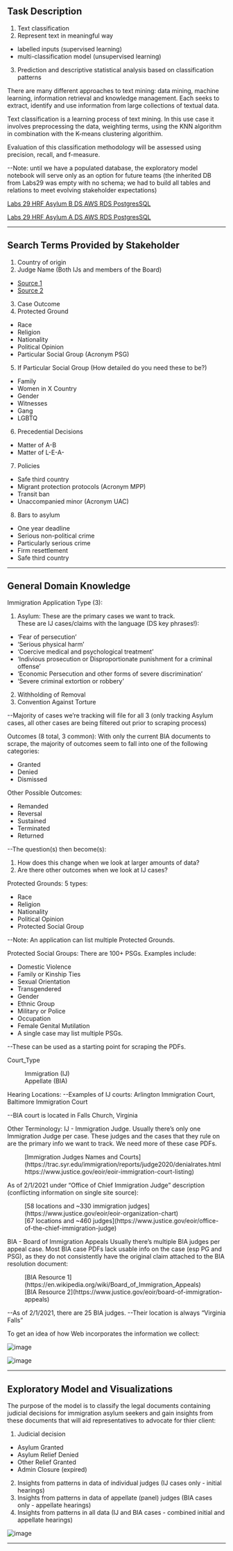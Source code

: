## Task Description
1.  Text classification
2.  Represent text in meaningful way
  *  labelled inputs (supervised learning)
  *  multi-classification model (unsupervised learning)
3.  Prediction and descriptive statistical analysis based on classification patterns

There are many different approaches to text mining: data mining, machine learning, information retrieval and knowledge management.  Each seeks to extract, identify and use information from large collections of textual data.  

Text classification is a learning process of text mining.  In this use case it involves preprocessing the data,  weighting terms, using the KNN algorithm in combination with  the K-means clustering algorithim.

Evaluation of this classification methodology will be assessed using precision, recall, and f-measure.

--Note: until we have a populated database, the exploratory model notebook will serve only as an option for future teams (the inherited DB from Labs29 was empty with no schema; we had to build all tables and relations to meet evolving stakeholder expectations)

[Labs 29  HRF Asylum B DS AWS RDS PostgresSQL](https://master:***@asylum.catpmmwmrkhp.us-east-1.rds.amazonaws.com/asylum)

[Labs 29 HRF Asylum A DS AWS RDS PostgresSQL](https://master:***rds_endpoint=hrfasylum-database-a.catpmmwmrkhp.us-east-1.rds.amazonaws.com)

---

## Search Terms Provided by Stakeholder
1. Country of origin
2. Judge Name (Both IJs and members of the Board) 
  *  [Source 1](https://trac.syr.edu/immigration/reports/judge2020/denialrates.html)
  *  [Source 2](https://www.justice.gov/eoir/board-of-immigration-appeals-bios) 
3. Case Outcome
4. Protected Ground
  *  Race 
  *  Religion
  *  Nationality
  *  Political Opinion
  *  Particular Social Group (Acronym PSG) 
5. If Particular Social Group (How detailed do you need these to be?) 
  *  Family
  *  Women in X Country
  *  Gender 
  *  Witnesses 
  *  Gang
  *  LGBTQ
6.  Precedential Decisions 
  *  Matter of A-B
  *  Matter of L-E-A-
7.  Policies 
  *  Safe third country
  *  Migrant protection protocols (Acronym MPP)
  *  Transit ban 
  *  Unaccompanied minor (Acronym UAC)
8.  Bars to asylum 
  *  One year deadline
  *  Serious non-political crime
  *  Particularly serious crime 
  *  Firm resettlement 
  *  Safe third country 

---
## General Domain Knowledge

Immigration Application Type (3):
1. Asylum:  These are the primary cases we want to track.  
These are IJ cases/claims with the language (DS key phrases!):
  *  ‘Fear of persecution’
  *  ‘Serious physical harm’
  *  ‘Coercive medical and psychological treatment’
  *  ‘Indivious prosecution or Disproportionate punishment for a criminal offense’
  *  ‘Economic Persecution and other forms of severe discrimination’
  *  ‘Severe criminal extortion or robbery’
2. Withholding of Removal
3. Convention Against Torture

--Majority of cases we’re tracking will file for all 3 (only tracking Asylum cases, all other cases are being filtered out prior to scraping process)

Outcomes (8 total, 3 common):
With only the current BIA documents to scrape, the majority of outcomes seem to fall into one of the following categories: 
*  Granted
*  Denied
*  Dismissed

Other Possible Outcomes:
*  Remanded 
*  Reversal 
*  Sustained 
*  Terminated
*  Returned 

--The question(s) then become(s):
1. How does this change when we look at larger amounts of data?
2. Are there other outcomes when we look at IJ cases?

Protected Grounds:
5 types: 
*  Race
*  Religion
*  Nationality
*  Political Opinion
*  Protected Social Group

--Note:  An application can list multiple Protected Grounds.

Protected Social Groups:
There are 100+ PSGs.  Examples include:
*  Domestic Violence
*  Family or Kinship Ties
*  Sexual Orientation
*  Transgendered
*  Gender
*  Ethnic Group
*  Military or Police
*  Occupation
*  Female Genital Mutilation
*  A single case may list multiple PSGs.

--These can be used as a starting point for scraping the PDFs.

Court_Type
<dl>
<dd>Immigration (IJ)</dd>
<dd>Appellate (BIA)</dd>
 

Hearing Locations:
--Examples of IJ courts: Arlington Immigration Court, Baltimore Immigration Court

--BIA court is located in Falls Church, Virginia

Other Terminology:
IJ - Immigration Judge.  Usually there’s only one Immigration Judge per case.  These judges and the cases that they rule on are the primary info we want to track.  We need more of these case PDFs.

<dl>
<dd>[Immigration Judges Names and Courts](https://trac.syr.edu/immigration/reports/judge2020/denialrates.html 
https://www.justice.gov/eoir/eoir-immigration-court-listing)</dd>

As of 2/1/2021 under “Office of Chief Immigration Judge” description (conflicting information on single site source):

<dd>[58 locations and ~330 immigration judges](https://www.justice.gov/eoir/eoir-organization-chart)</dd>
<dd>[67 locations and ~460 judges](https://www.justice.gov/eoir/office-of-the-chief-immigration-judge)</dd>

BIA - Board of Immigration Appeals  Usually there’s multiple BIA judges per appeal case. Most BIA case PDFs lack usable info on the case (esp PG and PSG), as they do not consistently have the original claim attached to the BIA resolution document:

<dd>[BIA Resource 1](https://en.wikipedia.org/wiki/Board_of_Immigration_Appeals)</dd>

<dd>[BIA Resource 2](https://www.justice.gov/eoir/board-of-immigration-appeals)</dd>

--As of 2/1/2021, there are 25 BIA judges.
--Their location is always “Virginia Falls”
</dl>

To get an idea of how Web incorporates the information we collect:

![image](assets/HRF_case_seeds_2020_0114_DavidH.png)

![image](assets/HRF_case_table_2020_0114_DavidH.png)

---

## Exploratory Model and  Visualizations 

The purpose of the model is to classify the legal documents containing judicial decisions for immigration asylum seekers and gain insights from these documents that will aid representatives to advocate for thier client:

1.   Judicial decision
  *   Asylum Granted
  *   Asylum Relief Denied
  *   Other Relief Granted
  *   Admin Closure (expired)

2.   Insights from patterns in data of individual judges (IJ cases only - initial hearings)
3.   Insights from patterns in data of appellate (panel) judges (BIA cases only - appellate hearings)
4.   Insights from patterns in all data (IJ and BIA cases - combined initial and appellate hearings)

![image](assets/HRF_predictive_descriptive_analysis_model_methodology_RJProctor.png)

---


